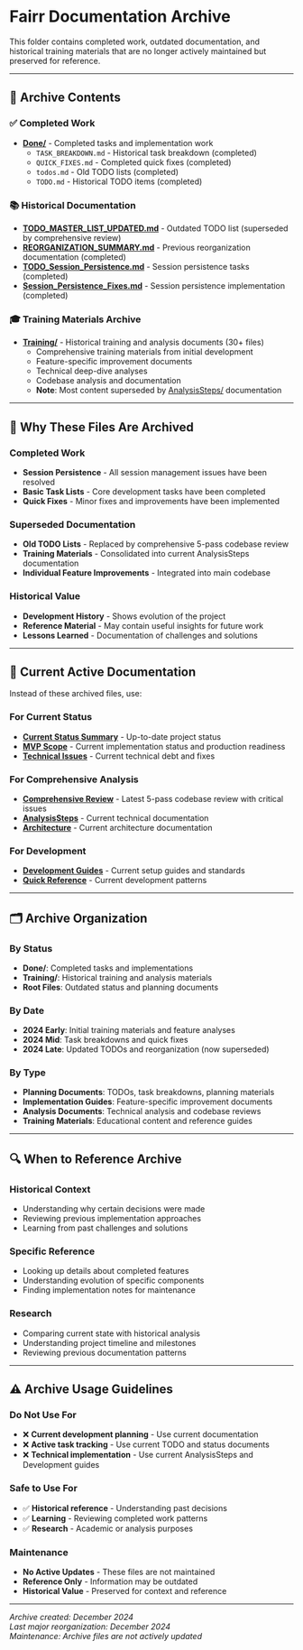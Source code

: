 # Fairr Documentation Archive

This folder contains completed work, outdated documentation, and historical training materials that are no longer actively maintained but preserved for reference.

---

## 📂 **Archive Contents**

### **✅ Completed Work**
- **[Done/](./Done/)** - Completed tasks and implementation work
  - `TASK_BREAKDOWN.md` - Historical task breakdown (completed)
  - `QUICK_FIXES.md` - Completed quick fixes (completed)
  - `todos.md` - Old TODO lists (completed)
  - `TODO.md` - Historical TODO items (completed)

### **📚 Historical Documentation**
- **[TODO_MASTER_LIST_UPDATED.md](./TODO_MASTER_LIST_UPDATED.md)** - Outdated TODO list (superseded by comprehensive review)
- **[REORGANIZATION_SUMMARY.md](./REORGANIZATION_SUMMARY.md)** - Previous reorganization documentation (completed)
- **[TODO_Session_Persistence.md](./TODO_Session_Persistence.md)** - Session persistence tasks (completed)
- **[Session_Persistence_Fixes.md](./Session_Persistence_Fixes.md)** - Session persistence implementation (completed)

### **🎓 Training Materials Archive**
- **[Training/](./Training/)** - Historical training and analysis documents (30+ files)
  - Comprehensive training materials from initial development
  - Feature-specific improvement documents
  - Technical deep-dive analyses
  - Codebase analysis and documentation
  - **Note**: Most content superseded by [AnalysisSteps/](../AnalysisSteps/) documentation

---

## 🔄 **Why These Files Are Archived**

### **Completed Work**
- **Session Persistence** - All session management issues have been resolved
- **Basic Task Lists** - Core development tasks have been completed
- **Quick Fixes** - Minor fixes and improvements have been implemented

### **Superseded Documentation**
- **Old TODO Lists** - Replaced by comprehensive 5-pass codebase review
- **Training Materials** - Consolidated into current AnalysisSteps documentation
- **Individual Feature Improvements** - Integrated into main codebase

### **Historical Value**
- **Development History** - Shows evolution of the project
- **Reference Material** - May contain useful insights for future work
- **Lessons Learned** - Documentation of challenges and solutions

---

## 📖 **Current Active Documentation**

Instead of these archived files, use:

### **For Current Status**
- **[Current Status Summary](../CURRENT_STATUS_SUMMARY.md)** - Up-to-date project status
- **[MVP Scope](../MVP_SCOPE.md)** - Current implementation status and production readiness
- **[Technical Issues](../TECHNICAL_ISSUES_ANALYSIS.md)** - Current technical debt and fixes

### **For Comprehensive Analysis**
- **[Comprehensive Review](../../Docu2/)** - Latest 5-pass codebase review with critical issues
- **[AnalysisSteps](../AnalysisSteps/)** - Current technical documentation
- **[Architecture](../Architecture/)** - Current architecture documentation

### **For Development**
- **[Development Guides](../Development/)** - Current setup guides and standards
- **[Quick Reference](../Development/QUICK_REFERENCE_GUIDE.md)** - Current development patterns

---

## 🗂️ **Archive Organization**

### **By Status**
- **Done/**: Completed tasks and implementations
- **Training/**: Historical training and analysis materials
- **Root Files**: Outdated status and planning documents

### **By Date**
- **2024 Early**: Initial training materials and feature analyses
- **2024 Mid**: Task breakdowns and quick fixes
- **2024 Late**: Updated TODOs and reorganization (now superseded)

### **By Type**
- **Planning Documents**: TODOs, task breakdowns, planning materials
- **Implementation Guides**: Feature-specific improvement documents
- **Analysis Documents**: Technical analysis and codebase reviews
- **Training Materials**: Educational content and reference guides

---

## 🔍 **When to Reference Archive**

### **Historical Context**
- Understanding why certain decisions were made
- Reviewing previous implementation approaches
- Learning from past challenges and solutions

### **Specific Reference**
- Looking up details about completed features
- Understanding evolution of specific components
- Finding implementation notes for maintenance

### **Research**
- Comparing current state with historical analysis
- Understanding project timeline and milestones
- Reviewing previous documentation patterns

---

## ⚠️ **Archive Usage Guidelines**

### **Do Not Use For**
- ❌ **Current development planning** - Use current documentation
- ❌ **Active task tracking** - Use current TODO and status documents
- ❌ **Technical implementation** - Use current AnalysisSteps and Development guides

### **Safe to Use For**
- ✅ **Historical reference** - Understanding past decisions
- ✅ **Learning** - Reviewing completed work patterns
- ✅ **Research** - Academic or analysis purposes

### **Maintenance**
- **No Active Updates** - These files are not maintained
- **Reference Only** - Information may be outdated
- **Historical Value** - Preserved for context and reference

---

*Archive created: December 2024*  
*Last major reorganization: December 2024*  
*Maintenance: Archive files are not actively updated* 